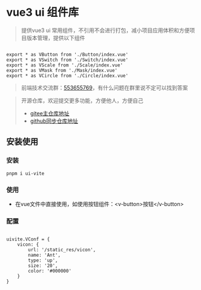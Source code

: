 # vue3 ui 组件库
> 提供vue3 ui 常用组件，不引用不会进行打包，减小项目应用体积和方便项目版本管理，提供以下组件
```

export * as VButton from './Button/index.vue'
export * as VSwitch from './Switch/index.vue'
export * as VScale from './Scale/index.vue'
export * as VMask from './Mask/index.vue'
export * as VCircle from './Circle/index.vue'

```

> 前端技术交流群：<a href="https://jq.qq.com/?_wv=1027&k=Erh7LBKn" target="_blank">553655769</a>，有什么问题在群里说不定可以找到答案


> 开源仓库，欢迎提交更多功能，方便他人，方便自己
> - <a href="https://gitee.com/veigarchen/ui-vite" target="_blank">gitee主仓库地址</a>
> - <a href="https://github.com/a1518079148/ui-vite" target="_blank">github同步仓库地址</a>

## 安装使用

### 安装
```
pnpm i ui-vite
```
### 使用

- 在vue文件中直接使用，如使用按钮组件：\<v-button\>按钮\</v-button\>


### 配置

```

uivite.VConf = {
    vicon: {
        url: '/static_res/vicon',
        name: 'Ant',
        type: 'up',
        size: '20',
        color: '#000000'
    }
}

```